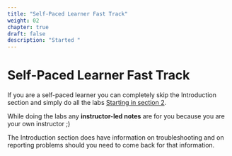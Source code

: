 ```yaml
---
title: "Self-Paced Learner Fast Track"
weight: 02
chapter: true
draft: false
description: "Started "
---
```


# Self-Paced Learner Fast Track

If you are a self-paced learner you can completely skip the Introduction section and simply do all the labs [Starting in section 2](../020_gitlab_integrated_eks).

While doing the labs any  **instructor-led notes** are for you because you are your own instructor ;)

The Introduction section does have information on troubleshooting and on reporting problems should you need to come back for that information.


